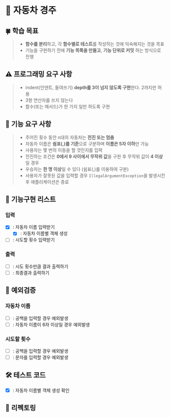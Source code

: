 # 🚗 자동차 경주

## 🍀 학습 목표
> - **함수를 분리**하고, 각 **함수별로 테스트**를 작성하는 것에 익숙해지는 것을 목표
> - 기능을 구현하기 전에 **기능 목록을 만들고**, **기능 단위로 커밋** 하는 방식으로 진행

## ⚠️ 프로그래밍 요구 사항
> - indent(인덴트, 들여쓰기) **depth를 3이 넘지 않도록 구현**한다. 2까지만 허용
> - 3항 연산자를 쓰지 않는다
> - 함수(또는 메서드)가 한 가지 일만 하도록 구현

## 🚀 기능 요구 사항
> - 주어진 횟수 동안 n대의 자동차는 **전진 또는 멈춤**
> - 자동차 이름은 **쉼표(,)를 기준**으로 구분하며 **이름은 5자 이하**만 가능
> - 사용자는 몇 번의 이동을 할 것인지를 입력
> - 전진하는 조건은 **0에서 9 사이에서 무작위 값**을 구한 후 무작위 값이 **4 이상**일 경우
> - 우승자는 **한 명 이상**일 수 있다 (쉼표(,)를 이용하여 구분)
> - 사용자가 잘못된 값을 입력할 경우 `IllegalArgumentException`을 발생시킨 후 애플리케이션은 종료

## 📗 기능구현 리스트

### 입력
- [X] : 자동차 이름 입력받기
  - [X] : 자동차 이름별 객체 생성
- [ ] : 시도할 횟수 입력받기

### 출력
- [ ] : 시도 횟수만큼 결과 출력하기
- [ ] : 최종결과 출력하기

## 📕 예외검증

### 자동차 이름
- [ ] : 공백을 입력할 경우 예외발생
- [ ] : 자동차 이름이 6자 이상일 경우 예외발생

### 시도할 횟수
- [ ] : 공백을 입력할 경우 예외발생
- [ ] : 문자를 입력할 경우 예외발생

## 🛠 테스트 코드
- [X] : 자동차 이름별 객체 생성 확인
## 📖 리펙토링
